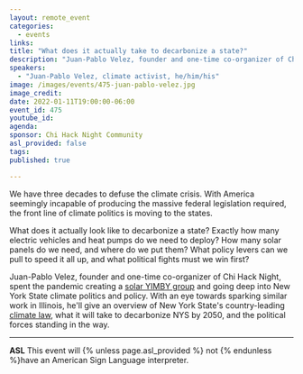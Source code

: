 ```yaml
---
layout: remote_event
categories:
  - events
links: 
title: "What does it actually take to decarbonize a state?"
description: "Juan-Pablo Velez, founder and one-time co-organizer of Chi Hack Night, spent the pandemic creating a solar YIMBY group and going deep into New York State climate politics and policy. With an eye towards sparking similar work in Illinois, he'll give an overview of New York State's country-leading climate law, what it will take to decarbonize NYS by 2050, and the political forces standing in the way."
speakers:
  - "Juan-Pablo Velez, climate activist, he/him/his"
image: /images/events/475-juan-pablo-velez.jpg
image_credit:
date: 2022-01-11T19:00:00-06:00
event_id: 475
youtube_id: 
agenda: 
sponsor: Chi Hack Night Community
asl_provided: false
tags: 
published: true

---
```


We have three decades to defuse the climate crisis. With America seemingly incapable of producing the massive federal legislation required, the front line of climate politics is moving to the states.

What does it actually look like to decarbonize a state? Exactly how many electric vehicles and heat pumps do we need to deploy? How many solar panels do we need, and where do we put them? What policy levers can we pull to speed it all up, and what political fights must we win first?

Juan-Pablo Velez, founder and one-time co-organizer of Chi Hack Night, spent the pandemic creating a [solar YIMBY group](https://www.nytimes.com/2021/11/02/business/solar-farms-resistance.html?smid=em-share) and going deep into New York State climate politics and policy. With an eye towards sparking similar work in Illinois, he'll give an overview of New York State's country-leading [climate law](https://www.google.com/search?q=clcpa&oq=clcpa&aqs=chrome.0.0i512l8j0i10i512l2.619j0j7&sourceid=chrome&ie=UTF-8), what it will take to decarbonize NYS by 2050, and the political forces standing in the way.

---

**ASL** This event will {% unless page.asl_provided %} not {% endunless %}have an American Sign Language interpreter.
